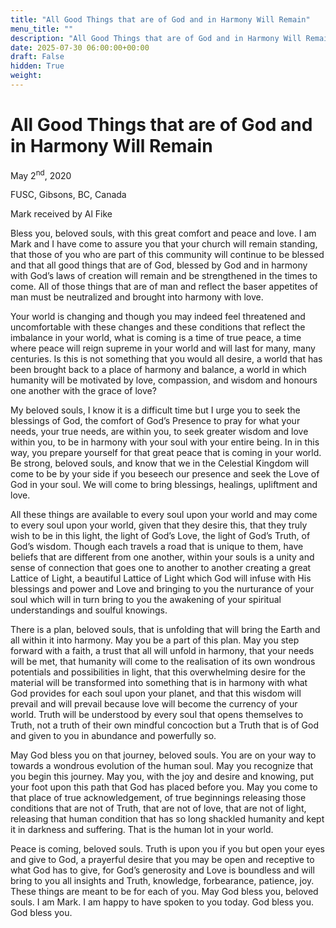 ```yaml
---
title: "All Good Things that are of God and in Harmony Will Remain"
menu_title: ""
description: "All Good Things that are of God and in Harmony Will Remain"
date: 2025-07-30 06:00:00+00:00
draft: False
hidden: True
weight:
---
```

# All Good Things that are of God and in Harmony Will Remain

May 2<sup>nd</sup>, 2020

FUSC, Gibsons, BC, Canada

Mark received by Al Fike

Bless you, beloved souls, with this great comfort and peace and love. I am Mark and I have come to assure you that your church will remain standing, that those of you who are part of this community will continue to be blessed and that all good things that are of God, blessed by God and in harmony with God’s laws of creation will remain and be strengthened in the times to come. All of those things that are of man and reflect the baser appetites of man must be neutralized and brought into harmony with love.

Your world is changing and though you may indeed feel threatened and uncomfortable with these changes and these conditions that reflect the imbalance in your world, what is coming is a time of true peace, a time where peace will reign supreme in your world and will last for many, many centuries. Is this is not something that you would all desire, a world that has been brought back to a place of harmony and balance, a world in which humanity will be motivated by love, compassion, and wisdom and honours one another with the grace of love?

My beloved souls, I know it is a difficult time but I urge you to seek the blessings of God, the comfort of God’s Presence to pray for what your needs, your true needs, are within you, to seek greater wisdom and love within you, to be in harmony with your soul with your entire being. In in this way, you prepare yourself for that great peace that is coming in your world.  Be strong, beloved souls, and know that we in the Celestial Kingdom will come to be by your side if you beseech our presence and seek the Love of God in your soul. We will come to bring blessings, healings, upliftment and love.

All these things are available to every soul upon your world and may come to every soul upon your world, given that they desire this, that they truly wish to be in this light, the light of God’s Love, the light of God’s Truth, of God’s wisdom. Though each travels a road that is unique to them, have beliefs that are different from one another, within your souls is a unity and sense of connection that goes one to another to another creating a great Lattice of Light, a beautiful Lattice of Light which God will infuse with His blessings and power and Love and bringing to you the nurturance of your soul which will in turn bring to you the awakening of your spiritual understandings and soulful knowings.

There is a plan, beloved souls, that is unfolding that will bring the Earth and all within it into harmony. May you be a part of this plan. May you step forward with a faith, a trust that all will unfold in harmony, that your needs will be met, that humanity will come to the realisation of its own wondrous potentials and possibilities in light, that this overwhelming desire for the material will be transformed into something that is in harmony with what God provides for each soul upon your planet, and that this wisdom will prevail and will prevail because love will become the currency of your world.  Truth will be understood by every soul that opens themselves to Truth, not a truth of their own mindful concoction but a Truth that is of God and given to you in abundance and powerfully so.

May God bless you on that journey, beloved souls. You are on your way to towards a wondrous evolution of the human soul. May you recognize that you begin this journey. May you, with the joy and desire and knowing, put your foot upon this path that God has placed before you. May you come to that place of true acknowledgement, of true beginnings releasing those conditions that are not of Truth, that are not of love, that are not of light, releasing that human condition that has so long shackled humanity and kept it in darkness and suffering. That is the human lot in your world.

Peace is coming, beloved souls. Truth is upon you if you but open your eyes and give to God, a prayerful desire that you may be open and receptive to what God has to give, for God’s generosity and Love is boundless and will bring to you all insights and Truth, knowledge, forbearance, patience, joy. These things are meant to be for each of you.  May God bless you, beloved souls. I am Mark. I am happy to have spoken to you today.  God bless you. God bless you.
